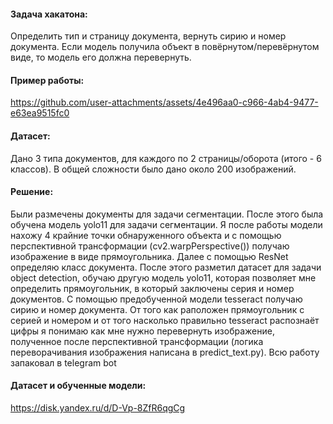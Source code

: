 #### Задача хакатона:
Определить тип и страницу документа, вернуть сирию и номер документа. Если модель получила объект в повёрнутом/перевёрнутом виде, то модель его должна перевернуть.
#### Пример работы:
https://github.com/user-attachments/assets/4e496aa0-c966-4ab4-9477-e63ea9515fc0
#### Датасет:
Дано 3 типа документов, для каждого по 2 страницы/оборота (итого - 6 классов). В общей сложности было дано около 200 изображений.
#### Решение:
Были размечены документы для задачи сегментации. После этого была обучена модель yolo11 для задачи сегментации. Я после работы модели нахожу 4 крайние точки обнаруженного объекта и с помощью перспективной трансформации (cv2.warpPerspective()) получаю изображение в виде прямоугольника. Далее с помощью ResNet определяю класс документа. После этого разметил датасет для задачи object detection, обучаю другую модель yolo11, которая позволяет мне определить прямоугольник, в который заключены серия и номер документов. С помощью предобученной модели tesseract получаю сирию и номер документа. От того как раположен прямоугольник с серией и номером и от того насколько правильно tesseract распознаёт цифры я понимаю как мне нужно перевернуть изображение, полученное после перспективной трансформации (логика переворачивания изображения написана в predict_text.py). Всю работу запаковал в telegram bot
#### Датасет и обученные модели:
https://disk.yandex.ru/d/D-Vp-8ZfR6qgCg
